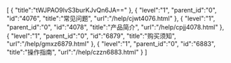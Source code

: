 [
	{
		"title":"tWJPAO9lvS3burKJvQn6JA=="
	},
	{
		"level":"1",
		"parent_id":"0",
		"id":"4076",
		"title":"常见问题",
		"url":"/help/cjwt4076.html"
	},
	{
		"level":"1",
		"parent_id":"0",
		"id":"4078",
		"title":"产品简介",
		"url":"/help/cpjj4078.html"
	},
	{
		"level":"1",
		"parent_id":"0",
		"id":"6879",
		"title":"购买须知",
		"url":"/help/gmxz6879.html"
	},
	{
		"level":"1",
		"parent_id":"0",
		"id":"6883",
		"title":"操作指南",
		"url":"/help/czzn6883.html"
	}
]